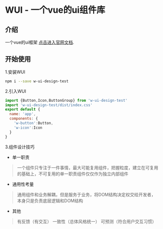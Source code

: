 # WUI - 一个vue的ui组件库

## 介绍
一个vue的ui框架 [点击进入官网文档](https://weizaicv.github.io/wui). 

## 开始使用

1.安装WUI

```bash
npm i --save w-ui-design-test
```

2.引入WUI

```js
import {Button,Icon,ButtonGroup} from 'w-ui-design-test'
import 'w-ui-design-test/dist/index.css'
export default {
  name: 'app',
  components: {
    'w-button':Button,
    'w-icon':Icon
  }
}
```

3.组件设计技巧
+ 单一职责
> 一个组件只专注于一件事情，最大可能复用组件，把握粒度，建立在可复用的基础上，不可复用的单一职责组件仅仅作为独立内部组件

+ 通用性考量
> 通用组件和业务解耦，但是服务于业务，将DOM结构决定权交给开发者，本身只是负责底层逻辑和DOM结构

+ 其他
> 有反馈（有交互）
> 一致性（总体风格统一）
> 可预测（符合用户交互习惯）

















